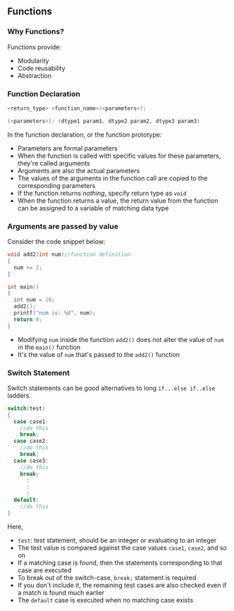## Functions
### Why Functions?
Functions provide:
- Modularity
- Code reusability
- Abstraction

### Function Declaration
```c
<return_type> <function_name>(<parameters>);

(<parameters>): (dtype1 param1, dtype2 param2, dtype3 param3)
```

In the function declaration, or the function prototype:
- Parameters are formal parameters
- When the function is called with specific values for these parameters, they're called arguments
- Arguments are also the actual parameters
- The values of the arguments in the function call are copied to the corresponding parameters
- If the function returns *nothing*, specify return type as `void`
- When the function returns a value, the return value from the function can be assigned to a variable of matching data type

### Arguments are passed by value
Consider the code snippet below:
```c
void add2(int num)//function definition
{
  num += 2;
}

int main()
{
  int num = 10;
  add2();
  printf("num is: %d", num);
  return 0;
}
```
- Modifying `num` inside the function `add2()` does not alter the value of `num` in the `main()` function
- It's the value of `num` that's passed to the `add2()` function

### Switch Statement
Switch statements can be good alternatives to long `if...else if..else` ladders.
```c
switch(test)
{
  case case1:
    //do this
    break;
  case case2:
    //do this
    break;
  case case3:
    //do this
    break;
      :
      :
      :
  default:
    //do this
}
```

Here, 
- `test`: test statement, should be an integer or evaluating to an integer
- The test value is compared against the case values `case1`, `case2`, and so on
- If a matching case is found, then the statements corresponding to that case are executed
- To break out of the switch-case, `break;` statement is required
- If you don't include it, the remaining test cases are also checked even if a match is found much earlier
- The `default` case is executed when no matching case exists


